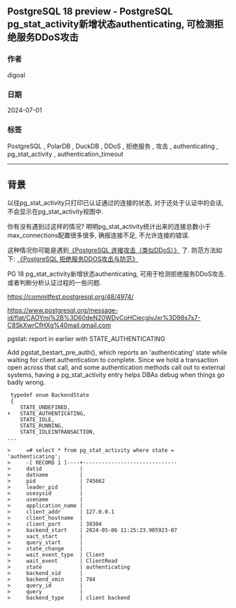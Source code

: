 ## PostgreSQL 18 preview - PostgreSQL pg_stat_activity新增状态authenticating, 可检测拒绝服务DDoS攻击   
                                
### 作者    
digoal    
           
### 日期         
2024-07-01      
        
### 标签      
PostgreSQL , PolarDB , DuckDB , DDoS , 拒绝服务 , 攻击 , authenticating , pg_stat_activity , authentication_timeout     
                               
----        
                      
## 背景      
以往pg_stat_activity只打印已认证通过的连接的状态, 对于还处于认证中的会话, 不会显示在pg_stat_activity视图中.    
  
你有没有遇到过这样的情况? 明明pg_stat_activity统计出来的连接总数小于max_connections配置很多很多, 确报连接不足, 不允许连接的错误.    
  
这种情况你可能是遇到[《PostgreSQL 连接攻击（类似DDoS）》](../201706/20170629_02.md) 了.  防范方法如下: [《PostgreSQL 拒绝服务DDOS攻击与防范》](../201812/20181202_03.md)    
  
PG 18 pg_stat_activity新增状态authenticating, 可用于检测拒绝服务DDoS攻击. 或者判断分析认证过程的一些问题.   
  
https://commitfest.postgresql.org/48/4974/  
  
https://www.postgresql.org/message-id/flat/CAOYmi%2B%3D60deN20WDyCoHCiecgivJxr%3D98s7s7-C8SkXwrCfHXg%40mail.gmail.com  
  
pgstat: report in earlier with STATE_AUTHENTICATING  
  
Add pgstat_bestart_pre_auth(), which reports an 'authenticating' state while waiting for client authentication to complete. Since we hold a transaction open across that call, and some authentication methods call out to external systems, having a pg_stat_activity entry helps DBAs debug when things go badly wrong.  
  
```  
 typedef enum BackendState  
 {  
 	STATE_UNDEFINED,  
+	STATE_AUTHENTICATING,  
 	STATE_IDLE,  
 	STATE_RUNNING,  
 	STATE_IDLEINTRANSACTION,  
...  
``` 	  
  
```  
>     =# select * from pg_stat_activity where state = 'authenticating';  
>     -[ RECORD 1 ]----+------------------------------  
>     datid            |  
>     datname          |  
>     pid              | 745662  
>     leader_pid       |  
>     usesysid         |  
>     usename          |  
>     application_name |  
>     client_addr      | 127.0.0.1  
>     client_hostname  |  
>     client_port      | 38304  
>     backend_start    | 2024-05-06 11:25:23.905923-07  
>     xact_start       |  
>     query_start      |  
>     state_change     |  
>     wait_event_type  | Client  
>     wait_event       | ClientRead  
>     state            | authenticating  
>     backend_xid      |  
>     backend_xmin     | 784  
>     query_id         |  
>     query            |  
>     backend_type     | client backend  
```  
   
